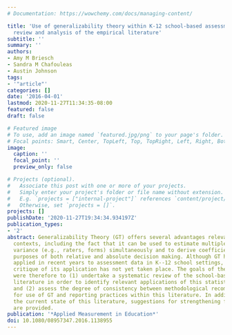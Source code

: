 ```yaml
---
# Documentation: https://wowchemy.com/docs/managing-content/

title: 'Use of generalizability theory within K-12 school-based assessment: A critical
  review and analysis of the empirical literature'
subtitle: ''
summary: ''
authors:
- Amy M Briesch
- Sandra M Chafouleas
- Austin Johnson
tags:
- '"article"'
categories: []
date: '2016-04-01'
lastmod: 2020-11-27T11:34:35-08:00
featured: false
draft: false

# Featured image
# To use, add an image named `featured.jpg/png` to your page's folder.
# Focal points: Smart, Center, TopLeft, Top, TopRight, Left, Right, BottomLeft, Bottom, BottomRight.
image:
  caption: ''
  focal_point: ''
  preview_only: false

# Projects (optional).
#   Associate this post with one or more of your projects.
#   Simply enter your project's folder or file name without extension.
#   E.g. `projects = ["internal-project"]` references `content/project/deep-learning/index.md`.
#   Otherwise, set `projects = []`.
projects: []
publishDate: '2020-11-27T19:34:34.934197Z'
publication_types:
- '2'
abstract: Generalizability Theory (GT) offers several advantages relevant to educational
  contexts, including the fact that it can be used to estimate multiple sources of
  variance (e.g., raters, forms) simultaneously and to derive coefficients for the
  purposes of both relative and absolute decision making. Although GT has been increasingly
  applied in recent years to assessment data in K--12 school settings, analysis and
  critique of its application has not yet taken place. The goals of the current article
  were therefore to (1) undertake a systematic review of the school-based assessment
  literature in order to identify relevant applications of this statistical framework
  and (2) assess the degree of consistency between methodological recommendations
  for use of GT and reporting practices within this literature. In addition to describing
  the current state of this literature, suggestions for strengthening future applications
  are provided.
publication: '*Applied Measurement in Education*'
doi: 10.1080/08957347.2016.1138955
---
```

